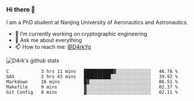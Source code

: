 ### Hi there 👋

I am a PhD student at Nanjing University of Aeronautics and Astronautics.

- 🔭 I’m currently working on cryptographic engineering
- 💬 Ask me about everything
- 📫 How to reach me: [@D4rkYg](https://twitter.com/D4rkYg)

![D4rk's github stats](https://github-readme-stats.vercel.app/api?username=dd4rk&show_icons=true&title_color=fff&icon_color=79ff97&text_color=9f9f9f&bg_color=151515)

<!--START_SECTION:waka-->
```text
C            3 hrs 11 mins   ███████████▓░░░░░░░░░░░░░   46.78 % 
GAS          2 hrs 43 mins   ██████████░░░░░░░░░░░░░░░   39.92 % 
Markdown     26 mins         █▓░░░░░░░░░░░░░░░░░░░░░░░   06.51 % 
Makefile     9 mins          ▓░░░░░░░░░░░░░░░░░░░░░░░░   02.37 % 
Git Config   8 mins          ▓░░░░░░░░░░░░░░░░░░░░░░░░   02.11 % 
```
<!--END_SECTION:waka-->
